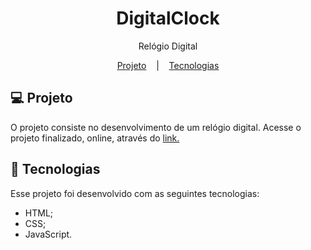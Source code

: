 <h1 align="center"> DigitalClock </h1>

<p align="center"> Relógio Digital </p>

<p align="center">
    <a href="#-projeto">Projeto</a>
    &nbsp;&nbsp;&nbsp;|&nbsp;&nbsp;&nbsp;
    <a href="#-tecnologias">Tecnologias</a>
</p>

## 💻 Projeto

O projeto consiste no desenvolvimento de um relógio digital. Acesse o projeto finalizado, online, através do <a href="https://o-vitorhugo.github.io/DigitalClock" target="_blank">link.</a>

## 🚀 Tecnologias

Esse projeto foi desenvolvido com as seguintes tecnologias:

- HTML; 
- CSS;
- JavaScript.